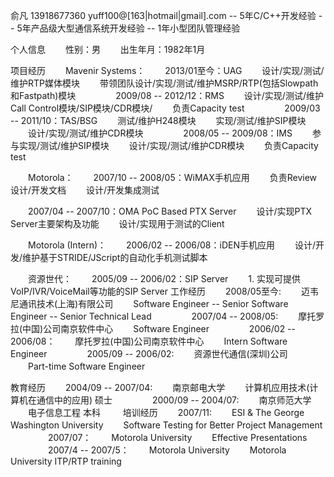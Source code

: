 俞凡 13918677360 yuff100@[163|hotmail|gmail].com
-- 5年C/C++开发经验
-- 5年产品级大型通信系统开发经验
-- 1年小型团队管理经验

个人信息
　　性别：男
　　出生年月：1982年1月

项目经历
　　Mavenir Systems：
　　2013/01至今：UAG
　　设计/实现/测试/维护RTP媒体模块
　　带领团队设计/实现/测试/维护MSRP/RTP(包括Slowpath和Fastpath)模块
　　
　　2009/08 -- 2012/12：RMS
　　设计/实现/测试/维护Call Control模块/SIP模块/CDR模块/
　　负责Capacity test
　　
　　2009/03 -- 2011/10：TAS/BSG
　　测试/维护H248模块
　　实现/测试/维护SIP模块
　　设计/实现/测试/维护CDR模块
　　
　　2008/05 -- 2009/08：IMS
　　参与实现/测试/维护SIP模块
　　设计/实现/测试/维护CDR模块
　　负责Capacity test

　　Motorola：
　　2007/10 -- 2008/05：WiMAX手机应用
　　负责Review设计/开发文档
　　设计/开发集成测试

　　2007/04 -- 2007/10：OMA PoC Based PTX Server
　　设计/实现PTX Server主要架构及功能
　　设计/实现用于测试的Client

　　Motorola (Intern)：
　　2006/02 -- 2006/08：iDEN手机应用
　　设计/开发/维护基于STRIDE/JScript的自动化手机测试脚本

　　资源世代：
　　2005/09 -- 2006/02：SIP Server
　　1. 实现可提供VoIP/IVR/VoiceMail等功能的SIP Server
工作经历
　　2008/05至今:
　　迈韦尼通讯技术(上海)有限公司
　　Software Engineer -- Senior Software Engineer -- Senior Technical Lead
　　
　　2007/04 -- 2008/05:
　　摩托罗拉(中国)公司南京软件中心
　　Software Engineer
　　
　　2006/02 -- 2006/08：
　　摩托罗拉(中国)公司南京软件中心
　　Intern Software Engineer
　　
　　2005/09 -- 2006/02:
　　资源世代通信(深圳)公司
　　Part-time Software Engineer

教育经历
　　2004/09 -- 2007/04:
　　南京邮电大学
　　计算机应用技术(计算机在通信中的应用) 硕士
　　
　　2000/09 -- 2004/07:
　　南京师范大学
　　电子信息工程 本科
　　
培训经历
　　2007/11:
　　ESI & The George Washington University
　　Software Testing for Better Project Management
　　
　　2007/07：
　　Motorola University
　　Effective Presentations
　　
　　2007/4 -- 2007/5：
　　Motorola University
　　Motorola University ITP/RTP training
